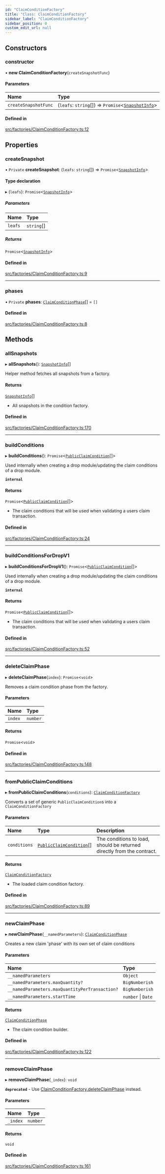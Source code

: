 ```yaml
---
id: "ClaimConditionFactory"
title: "Class: ClaimConditionFactory"
sidebar_label: "ClaimConditionFactory"
sidebar_position: 0
custom_edit_url: null
---
```


## Constructors

### constructor

• **new ClaimConditionFactory**(`createSnapshotFunc`)

#### Parameters

| Name | Type |
| :------ | :------ |
| `createSnapshotFunc` | (`leafs`: `string`[]) => `Promise`<[`SnapshotInfo`](../interfaces/SnapshotInfo)\> |

#### Defined in

[src/factories/ClaimConditionFactory.ts:12](https://github.com/PrasoonPratham/nftlabs-sdk-ts/blob/3077f6d/src/factories/ClaimConditionFactory.ts#L12)

## Properties

### createSnapshot

• `Private` **createSnapshot**: (`leafs`: `string`[]) => `Promise`<[`SnapshotInfo`](../interfaces/SnapshotInfo)\>

#### Type declaration

▸ (`leafs`): `Promise`<[`SnapshotInfo`](../interfaces/SnapshotInfo)\>

##### Parameters

| Name | Type |
| :------ | :------ |
| `leafs` | `string`[] |

##### Returns

`Promise`<[`SnapshotInfo`](../interfaces/SnapshotInfo)\>

#### Defined in

[src/factories/ClaimConditionFactory.ts:9](https://github.com/PrasoonPratham/nftlabs-sdk-ts/blob/3077f6d/src/factories/ClaimConditionFactory.ts#L9)

___

### phases

• `Private` **phases**: [`ClaimConditionPhase`](ClaimConditionPhase)[] = `[]`

#### Defined in

[src/factories/ClaimConditionFactory.ts:8](https://github.com/PrasoonPratham/nftlabs-sdk-ts/blob/3077f6d/src/factories/ClaimConditionFactory.ts#L8)

## Methods

### allSnapshots

▸ **allSnapshots**(): [`SnapshotInfo`](../interfaces/SnapshotInfo)[]

Helper method fetches all snapshots from a factory.

#### Returns

[`SnapshotInfo`](../interfaces/SnapshotInfo)[]

- All snapshots in the condition factory.

#### Defined in

[src/factories/ClaimConditionFactory.ts:170](https://github.com/PrasoonPratham/nftlabs-sdk-ts/blob/3077f6d/src/factories/ClaimConditionFactory.ts#L170)

___

### buildConditions

▸ **buildConditions**(): `Promise`<[`PublicClaimCondition`](../interfaces/PublicClaimCondition)[]\>

Used internally when creating a drop module/updating
the claim conditions of a drop module.

**`internal`**

#### Returns

`Promise`<[`PublicClaimCondition`](../interfaces/PublicClaimCondition)[]\>

- The claim conditions that will be used when validating a users claim transaction.

#### Defined in

[src/factories/ClaimConditionFactory.ts:24](https://github.com/PrasoonPratham/nftlabs-sdk-ts/blob/3077f6d/src/factories/ClaimConditionFactory.ts#L24)

___

### buildConditionsForDropV1

▸ **buildConditionsForDropV1**(): `Promise`<[`PublicClaimCondition`](../interfaces/PublicClaimCondition)[]\>

Used internally when creating a drop module/updating
the claim conditions of a drop module.

**`internal`**

#### Returns

`Promise`<[`PublicClaimCondition`](../interfaces/PublicClaimCondition)[]\>

- The claim conditions that will be used when validating a users claim transaction.

#### Defined in

[src/factories/ClaimConditionFactory.ts:52](https://github.com/PrasoonPratham/nftlabs-sdk-ts/blob/3077f6d/src/factories/ClaimConditionFactory.ts#L52)

___

### deleteClaimPhase

▸ **deleteClaimPhase**(`index`): `Promise`<`void`\>

Removes a claim condition phase from the factory.

#### Parameters

| Name | Type |
| :------ | :------ |
| `index` | `number` |

#### Returns

`Promise`<`void`\>

#### Defined in

[src/factories/ClaimConditionFactory.ts:148](https://github.com/PrasoonPratham/nftlabs-sdk-ts/blob/3077f6d/src/factories/ClaimConditionFactory.ts#L148)

___

### fromPublicClaimConditions

▸ **fromPublicClaimConditions**(`conditions`): [`ClaimConditionFactory`](ClaimConditionFactory)

Converts a set of generic `PublicClaimCondition`s into a `ClaimConditionFactory`

#### Parameters

| Name | Type | Description |
| :------ | :------ | :------ |
| `conditions` | [`PublicClaimCondition`](../interfaces/PublicClaimCondition)[] | The conditions to load, should be returned directly from the contract. |

#### Returns

[`ClaimConditionFactory`](ClaimConditionFactory)

- The loaded claim condition factory.

#### Defined in

[src/factories/ClaimConditionFactory.ts:89](https://github.com/PrasoonPratham/nftlabs-sdk-ts/blob/3077f6d/src/factories/ClaimConditionFactory.ts#L89)

___

### newClaimPhase

▸ **newClaimPhase**(`__namedParameters`): [`ClaimConditionPhase`](ClaimConditionPhase)

Creates a new claim 'phase' with its own set of claim conditions

#### Parameters

| Name | Type |
| :------ | :------ |
| `__namedParameters` | `Object` |
| `__namedParameters.maxQuantity?` | `BigNumberish` |
| `__namedParameters.maxQuantityPerTransaction?` | `BigNumberish` |
| `__namedParameters.startTime` | `number` \| `Date` |

#### Returns

[`ClaimConditionPhase`](ClaimConditionPhase)

- The claim condition builder.

#### Defined in

[src/factories/ClaimConditionFactory.ts:122](https://github.com/PrasoonPratham/nftlabs-sdk-ts/blob/3077f6d/src/factories/ClaimConditionFactory.ts#L122)

___

### removeClaimPhase

▸ **removeClaimPhase**(`_index`): `void`

**`deprecated`** - Use [ClaimConditionFactory.deleteClaimPhase](ClaimConditionFactory#deleteclaimphase) instead.

#### Parameters

| Name | Type |
| :------ | :------ |
| `_index` | `number` |

#### Returns

`void`

#### Defined in

[src/factories/ClaimConditionFactory.ts:161](https://github.com/PrasoonPratham/nftlabs-sdk-ts/blob/3077f6d/src/factories/ClaimConditionFactory.ts#L161)
